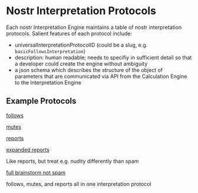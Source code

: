 Nostr Interpretation Protocols
=====

Each nostr Interpretation Engine maintains a table of nostr interpretation protocols. Salient features of each protocol include:
- universalInterpretationProtocolID (could be a slug, e.g. `basicFollowsInterpretation`)
- description: human readable; needs to specifiy in sufficient detail so that a developer could create the engine without ambiguity
- a json schema which describes the structure of the object of parameters that are communicated via API from the Calculation Engine to the Interpretation Engine

## Example Protocols

[follows](./basicFollowsInterpretationProtocol.md)

[mutes](./basicMutesInterpretationProtocol.md)

[reports](./basicReportsInterpretationProtocol.md)

[expanded reports](./expandedReportsInterpretationProtocol.md)

Like reports, but treat e.g. nudity differently than spam

[full brainstorm not spam](./brainstormNotSpamInterpretationProtocol.md)

follows, mutes, and reports all in one interpretation protocol
